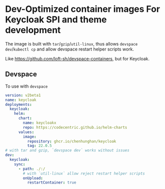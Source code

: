 # Dev-Optimized container images For Keycloak SPI and theme development
The image is built with `tar`/`gzip`/`util-linux`, thus allows `devspace dev`/`kubectl cp` and allow devspace restart helper scripts work.

Like https://github.com/loft-sh/devspace-containers, but for Keycloak.

## Devspace

To use with `devspace`

```yaml
version: v2beta1
name: keycloak
deployments:
  keycloak:
    helm:
      chart:
        name: keycloakx
        repo: https://codecentric.github.io/helm-charts
      values:
        image:
          repository: ghcr.io/chenhunghan/keycloak
          tag: 22.0.5
# with tar and gzip, `devspace dev` works without issues
dev:
  keycloak:
    sync:
      - path: ./:/
        # with `util-linux` allow reject restart helper scripts
        onUpload:
          restartContainer: true
```
